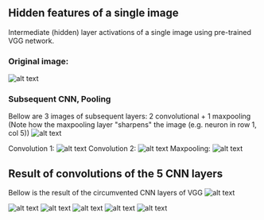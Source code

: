 ## Hidden features of a single image

Intermediate (hidden) layer activations of a single image using pre-trained VGG network.

### Original image:

![alt text](Visuals/ActivationsSingleImage/0/original.jpg "")

### Subsequent CNN, Pooling
Bellow are 3 images of subsequent layers: 2 convolutional + 1 maxpooling
(Note how the maxpooling layer "sharpens" the image (e.g. neuron in row 1, col 5))
![alt text](Visuals/ActivationsSingleImage/vgg_arch_3first.jpg "")

Convolution 1:
![alt text](Visuals/ActivationsSingleImage/0/0.block1_conv1_0-64.jpg "") 
Convolution 2:
![alt text](Visuals/ActivationsSingleImage/0/1.block1_conv2_0-64.jpg "")
Maxpooling:
![alt text](Visuals/ActivationsSingleImage/0/2.block1_pool_0-64.jpg "")

## Result of convolutions of the 5 CNN layers

Bellow is the result of the circumvented CNN layers of VGG
![alt text](Visuals/ActivationsSingleImage/vgg_arch_5cnn.jpg "")

![alt text](Visuals/ActivationsSingleImage/0/0.block1_conv1_0-64.jpg "")
![alt text](Visuals/ActivationsSingleImage/0/3.block2_conv1_0-64.jpg "")
![alt text](Visuals/ActivationsSingleImage/0/6.block3_conv1_0-64.jpg "")
![alt text](Visuals/ActivationsSingleImage/0/10.block4_conv1_0-64.jpg "")
![alt text](Visuals/ActivationsSingleImage/0/14.block5_conv1_0-64.jpg "")
